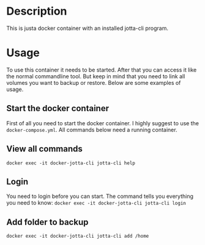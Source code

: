 # Description
This is justa docker container with an installed jotta-cli program.

# Usage
To use this container it needs to be started. After that you can access it like the normal commandline tool. But keep in mind that you need to link all volumes you want to backup or restore. Below are some examples of usage.

## Start the docker container
First of all you need to start the docker container. I highly suggest to use the `docker-compose.yml`.
All commands below need a running container.

## View all commands
`docker exec -it docker-jotta-cli jotta-cli help`

##  Login
You need to login before you can start. The command tells you everything you need to know:
`docker exec -it docker-jotta-cli jotta-cli login`

## Add folder to backup
`docker exec -it docker-jotta-cli jotta-cli add /home`